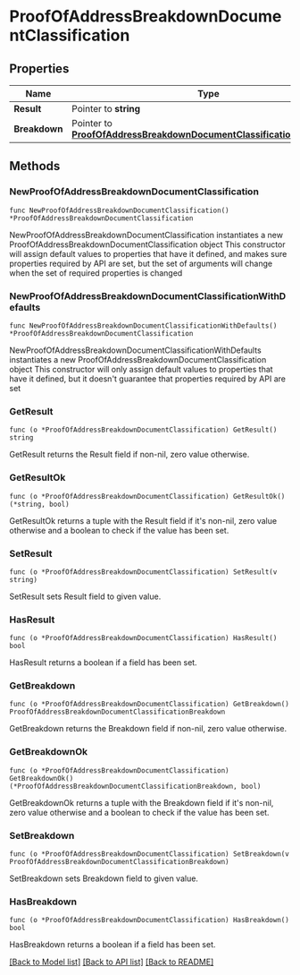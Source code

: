 # ProofOfAddressBreakdownDocumentClassification

## Properties

Name | Type | Description | Notes
------------ | ------------- | ------------- | -------------
**Result** | Pointer to **string** |  | [optional] 
**Breakdown** | Pointer to [**ProofOfAddressBreakdownDocumentClassificationBreakdown**](ProofOfAddressBreakdownDocumentClassificationBreakdown.md) |  | [optional] 

## Methods

### NewProofOfAddressBreakdownDocumentClassification

`func NewProofOfAddressBreakdownDocumentClassification() *ProofOfAddressBreakdownDocumentClassification`

NewProofOfAddressBreakdownDocumentClassification instantiates a new ProofOfAddressBreakdownDocumentClassification object
This constructor will assign default values to properties that have it defined,
and makes sure properties required by API are set, but the set of arguments
will change when the set of required properties is changed

### NewProofOfAddressBreakdownDocumentClassificationWithDefaults

`func NewProofOfAddressBreakdownDocumentClassificationWithDefaults() *ProofOfAddressBreakdownDocumentClassification`

NewProofOfAddressBreakdownDocumentClassificationWithDefaults instantiates a new ProofOfAddressBreakdownDocumentClassification object
This constructor will only assign default values to properties that have it defined,
but it doesn't guarantee that properties required by API are set

### GetResult

`func (o *ProofOfAddressBreakdownDocumentClassification) GetResult() string`

GetResult returns the Result field if non-nil, zero value otherwise.

### GetResultOk

`func (o *ProofOfAddressBreakdownDocumentClassification) GetResultOk() (*string, bool)`

GetResultOk returns a tuple with the Result field if it's non-nil, zero value otherwise
and a boolean to check if the value has been set.

### SetResult

`func (o *ProofOfAddressBreakdownDocumentClassification) SetResult(v string)`

SetResult sets Result field to given value.

### HasResult

`func (o *ProofOfAddressBreakdownDocumentClassification) HasResult() bool`

HasResult returns a boolean if a field has been set.

### GetBreakdown

`func (o *ProofOfAddressBreakdownDocumentClassification) GetBreakdown() ProofOfAddressBreakdownDocumentClassificationBreakdown`

GetBreakdown returns the Breakdown field if non-nil, zero value otherwise.

### GetBreakdownOk

`func (o *ProofOfAddressBreakdownDocumentClassification) GetBreakdownOk() (*ProofOfAddressBreakdownDocumentClassificationBreakdown, bool)`

GetBreakdownOk returns a tuple with the Breakdown field if it's non-nil, zero value otherwise
and a boolean to check if the value has been set.

### SetBreakdown

`func (o *ProofOfAddressBreakdownDocumentClassification) SetBreakdown(v ProofOfAddressBreakdownDocumentClassificationBreakdown)`

SetBreakdown sets Breakdown field to given value.

### HasBreakdown

`func (o *ProofOfAddressBreakdownDocumentClassification) HasBreakdown() bool`

HasBreakdown returns a boolean if a field has been set.


[[Back to Model list]](../README.md#documentation-for-models) [[Back to API list]](../README.md#documentation-for-api-endpoints) [[Back to README]](../README.md)



